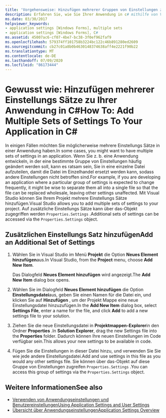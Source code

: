 ```yaml
---
title: 'Vorgehensweise: Hinzufügen mehrerer Gruppen von Einstellungen zur Anwendung in C#'
description: Erfahren Sie, wie Sie Ihrer Anwendung in c# mithilfe von Visual Studio mehrere Sätze von Windows Forms Einstellungen hinzufügen.
ms.date: 03/30/2017
helpviewer_keywords:
- application settings [Windows Forms], multiple sets
- application settings [Windows Forms], C#
ms.assetid: 45007ac6-cf07-4be7-bc38-3f0ef962faf9
ms.openlocfilehash: 579374ff101758b3224bc122c46b891280ed2609
ms.sourcegitcommit: cb27c01a8b0b4630148374638aff4e2221f90b22
ms.translationtype: MT
ms.contentlocale: de-DE
ms.lasthandoff: 07/09/2020
ms.locfileid: "86173444"
---
```

# <a name="how-to-add-multiple-sets-of-settings-to-your-application-in-c"></a><span data-ttu-id="2de67-103">Gewusst wie: Hinzufügen mehrerer Einstellungs Sätze zu Ihrer Anwendung in C\#</span><span class="sxs-lookup"><span data-stu-id="2de67-103">How To: Add Multiple Sets of Settings To Your Application in C\#</span></span>

<span data-ttu-id="2de67-104">In einigen Fällen möchten Sie möglicherweise mehrere Einstellungs Sätze in einer Anwendung haben.</span><span class="sxs-lookup"><span data-stu-id="2de67-104">In some cases, you might want to have multiple sets of settings in an application.</span></span> <span data-ttu-id="2de67-105">Wenn Sie z. b. eine Anwendung entwickeln, in der eine bestimmte Gruppe von Einstellungen häufig geändert werden soll, kann es ratsam sein, Sie in eine einzelne Datei aufzuteilen, damit die Datei im Einzelhandel ersetzt werden kann, sodass andere Einstellungen nicht betroffen sind.</span><span class="sxs-lookup"><span data-stu-id="2de67-105">For example, if you are developing an application where a particular group of settings is expected to change frequently, it might be wise to separate them all into a single file so that the file can be replaced wholesale, leaving other settings unaffected.</span></span> <span data-ttu-id="2de67-106">Mit Visual Studio können Sie Ihrem Projekt mehrere Einstellungs Sätze hinzufügen.</span><span class="sxs-lookup"><span data-stu-id="2de67-106">Visual Studio allows you to add multiple sets of settings to your project.</span></span> <span data-ttu-id="2de67-107">Auf zusätzliche Einstellungs Sätze kann über das-Objekt zugegriffen werden `Properties.Settings` .</span><span class="sxs-lookup"><span data-stu-id="2de67-107">Additional sets of settings can be accessed via the `Properties.Settings` object.</span></span>

## <a name="add-an-additional-set-of-settings"></a><span data-ttu-id="2de67-108">Zusätzlichen Einstellungs Satz hinzufügen</span><span class="sxs-lookup"><span data-stu-id="2de67-108">Add an Additional Set of Settings</span></span>

1. <span data-ttu-id="2de67-109">Wählen Sie in Visual Studio im Menü **Projekt** die Option **Neues Element hinzufügen**aus.</span><span class="sxs-lookup"><span data-stu-id="2de67-109">In Visual Studio, from the **Project** menu, choose **Add New Item**.</span></span>

   <span data-ttu-id="2de67-110">Das Dialogfeld **Neues Element hinzufügen** wird angezeigt.</span><span class="sxs-lookup"><span data-stu-id="2de67-110">The **Add New Item** dialog box opens.</span></span>

2. <span data-ttu-id="2de67-111">Wählen Sie im Dialogfeld **Neues Element hinzufügen** die Option **Einstellungsdatei**aus, geben Sie einen Namen für die Datei ein, und klicken Sie auf **Hinzufügen** , um der Projekt Mappe eine neue Einstellungsdatei hinzuzufügen.</span><span class="sxs-lookup"><span data-stu-id="2de67-111">In the **Add New Item** dialog box, select **Settings File**, enter a name for the file, and click **Add** to add a new settings file to your solution.</span></span>

3. <span data-ttu-id="2de67-112">Ziehen Sie die neue Einstellungsdatei in **Projektmappen-Explorer**in den Ordner **Properties** .</span><span class="sxs-lookup"><span data-stu-id="2de67-112">In **Solution Explorer**, drag the new Settings file into the **Properties** folder.</span></span> <span data-ttu-id="2de67-113">Dadurch können Ihre neuen Einstellungen im Code verfügbar sein.</span><span class="sxs-lookup"><span data-stu-id="2de67-113">This allows your new settings to be available in code.</span></span>

4. <span data-ttu-id="2de67-114">Fügen Sie die Einstellungen in dieser Datei hinzu, und verwenden Sie Sie wie jede andere Einstellungsdatei.</span><span class="sxs-lookup"><span data-stu-id="2de67-114">Add and use settings in this file as you would any other settings file.</span></span> <span data-ttu-id="2de67-115">Sie können über das-Objekt auf diese Gruppe von Einstellungen zugreifen `Properties.Settings` .</span><span class="sxs-lookup"><span data-stu-id="2de67-115">You can access this group of settings via the `Properties.Settings` object.</span></span>

## <a name="see-also"></a><span data-ttu-id="2de67-116">Weitere Informationen</span><span class="sxs-lookup"><span data-stu-id="2de67-116">See also</span></span>

- [<span data-ttu-id="2de67-117">Verwenden von Anwendungseinstellungen und Benutzereinstellungen</span><span class="sxs-lookup"><span data-stu-id="2de67-117">Using Application Settings and User Settings</span></span>](using-application-settings-and-user-settings.md)
- [<span data-ttu-id="2de67-118">Übersicht über Anwendungseinstellungen</span><span class="sxs-lookup"><span data-stu-id="2de67-118">Application Settings Overview</span></span>](application-settings-overview.md)
